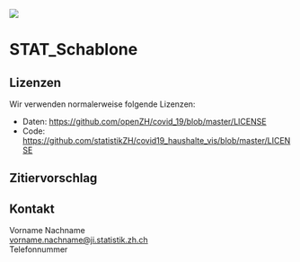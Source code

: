 ![](https://opendata.swiss/content/uploads/2016/02/kt_zh.png)

# STAT_Schablone

## Lizenzen

Wir verwenden normalerweise folgende Lizenzen: <br>

- Daten: https://github.com/openZH/covid_19/blob/master/LICENSE
- Code: https://github.com/statistikZH/covid19_haushalte_vis/blob/master/LICENSE


## Zitiervorschlag


## Kontakt

Vorname Nachname <br>
vorname.nachname@ji.statistik.zh.ch <br>
Telefonnummer <br> 

